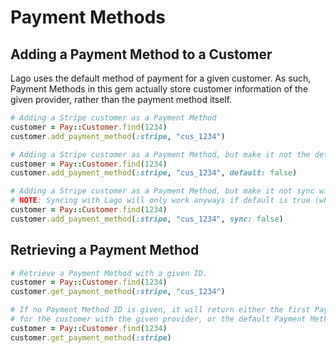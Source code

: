 # Payment Methods

## Adding a Payment Method to a Customer

Lago uses the default method of payment for a given customer. As such, Payment Methods in this gem actually
store customer information of the given provider, rather than the payment method itself.

```ruby
# Adding a Stripe customer as a Payment Method
customer = Pay::Customer.find(1234)
customer.add_payment_method(:stripe, "cus_1234")
```

```ruby
# Adding a Stripe customer as a Payment Method, but make it not the default.
customer = Pay::Customer.find(1234)
customer.add_payment_method(:stripe, "cus_1234", default: false)
```

```ruby
# Adding a Stripe customer as a Payment Method, but make it not sync with Lago.
# NOTE: Syncing with Lago will only work anyways if default is true (which it is by default).
customer = Pay::Customer.find(1234)
customer.add_payment_method(:stripe, "cus_1234", sync: false)
```

## Retrieving a Payment Method

```ruby
# Retrieve a Payment Method with a given ID.
customer = Pay::Customer.find(1234)
customer.get_payment_method(:stripe, "cus_1234")
```

```ruby
# If no Payment Method ID is given, it will return either the first Payment Method
# for the customer with the given provider, or the default Payment Method (if provider matches).
customer = Pay::Customer.find(1234)
customer.get_payment_method(:stripe)
```